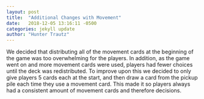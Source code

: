 ```yaml
---
layout: post
title:  "Additional Changes with Movement"
date:   2018-12-05 13:16:11 -0500
categories: jekyll update
author: "Hunter Trautz"
--- 
```


We decided that distributing all of the movement cards at the beginning of the game was too overwhelming for the players. In addition, as the game went on and more movement cards were used, players had fewer choices until the deck was redistributed. To improve upon this we decided to only give players 5 cards each at the start, and then draw a card from the pickup pile each time they use a movement card. This made it so players always had a consistent amount of movement cards and therefore decisions.